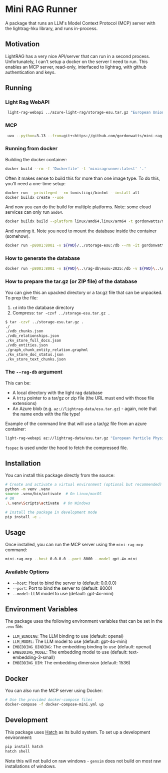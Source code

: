 # Mini RAG Runner

A package that runs an LLM's Model Context Protocol (MCP) server with the lightrag-hku library, and runs in-process.

## Motivation

LightRAG has a very nice API/server that can run in a second process. Unfortunately, I can't setup a docker on the server I need to run. This enables an MCP server, read-only, interfaced to lightrag, with github authentication and keys.

## Running

### Light Rag WebAPI

```bash
 light-rag-webapi ../azure-light-rag/storage-esu.tar.gz "European Union Strategy Update 2025 Submissions" --openai-key <key>
```

### MCP

```bash
 uvx --python=3.13 --from=git+<https://github.com/gordonwatts/mini-rag-runner.git@main> mini-rag-mcp
```

### Running from docker

Building the docker container:

```bash
docker build --rm -f 'Dockerfile' -t 'miniragrunner:latest' '.' 
```

Often it makes sense to build this for more than one image type. To do this, you'll need a one-time setup:

```bash
docker run --privileged --rm tonistiigi/binfmt --install all
docker buildx create --use
```

And now you can do the build for multiple platforms. Note: some cloud services can only run `amd64`.

```bash
docker buildx build --platform linux/amd64,linux/arm64 -t gordonwatts/miniragrunner:1.0.0a1 --push .
```

And running it. Note you need to mount the database inside the container (somehow).

```bash
docker run -p8001:8001 -v ${PWD}/../storage-esu:/db --rm -it gordonwatts/miniragrunner:1.0.0a1 --rag-db /db --openai-key <api-key>
```

### How to generate the database

```bash
docker run -p8001:8001 -v ${PWD}\..\rag-db\eusu-2025:/db -v ${PWD}\..\data\eusu-2025:/ingest --rm -it miniragrunner:latest /db "European Union Strategy Update 2025" --ingest-dir /data --openai-key <key>
```

### How to prepare the tar.gz (or ZIP file) of the database

You can give this an upacked directory or a tar.gz file that can be unpacked. To prep the file:

1. `cd` into the database directory
1. Compress: `tar -czvf ../storage-esu.tar.gz .`

```bash
$ tar -czvf ../storage-esu.tar.gz .
./
./vdb_chunks.json
./vdb_relationships.json
./kv_store_full_docs.json
./vdb_entities.json
./graph_chunk_entity_relation.graphml
./kv_store_doc_status.json
./kv_store_text_chunks.json
```

### The `--rag-db` argument

This can be:

* A local directory with the light rag database
* A `http` pointer to a tar/gz or zip file (the URL must end with those file extensions)
* An Azure blob (e.g. `az://lightrag-data/esu.tar.gz`) - again, note that the name ends with the file type!

Example of the command line that will use a tar/gz file from an azure container:

```bash
light-rag-webapi az://lightrag-data/esu.tar.gz "European Particle Physics Strategy Update 2025 Document Database"  --openai-key <key> --account-name <az-storage-account> --account-key <az-storage-key>
```

`fsspec` is used under the hood to fetch the compressed file.

## Installation

You can install this package directly from the source:

```bash
# Create and activate a virtual environment (optional but recommended)
python -m venv .venv
source .venv/bin/activate  # On Linux/macOS
# OR
.\.venv\Scripts\activate  # On Windows

# Install the package in development mode
pip install -e .
```

## Usage

Once installed, you can run the MCP server using the `mini-rag-mcp` command:

```bash
mini-rag-mcp --host 0.0.0.0 --port 8000 --model gpt-4o-mini
```

### Available Options

* `--host`: Host to bind the server to (default: 0.0.0.0)
* `--port`: Port to bind the server to (default: 8000)
* `--model`: LLM model to use (default: gpt-4o-mini)

## Environment Variables

The package uses the following environment variables that can be set in the `.env` file:

* `LLM_BINDING`: The LLM binding to use (default: openai)
* `LLM_MODEL`: The LLM model to use (default: gpt-4o-mini)
* `EMBEDDING_BINDING`: The embedding binding to use (default: openai)
* `EMBEDDING_MODEL`: The embedding model to use (default: text-embedding-3-small)
* `EMBEDDING_DIM`: The embedding dimension (default: 1536)

## Docker

You can also run the MCP server using Docker:

```bash
# Use the provided docker-compose files
docker-compose -f docker-compose-mini.yml up
```

## Development

This package uses [Hatch](https://hatch.pypa.io/) as its build system. To set up a development environment:

```bash
pip install hatch
hatch shell
```

Note this will not build on raw windows - `gensim` does not build on most raw installations of windows.
